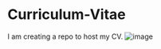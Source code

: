 # Curriculum-Vitae
I am creating a repo to host my CV.
![image](https://user-images.githubusercontent.com/74424606/195567683-fd35efe5-bd11-4e21-880c-75a1ad384e83.png)
